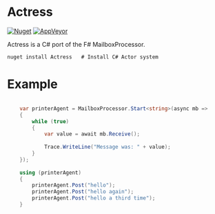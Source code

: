 # Actress

 [![Nuget](https://img.shields.io/nuget/v/Actress.svg)](https://www.nuget.org/packages/Actress/) [![AppVeyor](https://ci.appveyor.com/api/projects/status/github/kthompson/Actress?svg=true)](https://ci.appveyor.com/api/projects/status/github/kthompson/Actress?svg=true)

Actress is a C# port of the F# MailboxProcessor.

	nuget install Actress   # Install C# Actor system


# Example

```csharp

    var printerAgent = MailboxProcessor.Start<string>(async mb =>
    {
        while (true)
        {
            var value = await mb.Receive();
            
            Trace.WriteLine("Message was: " + value);
        }
    });
  
    using (printerAgent)
    {
        printerAgent.Post("hello");
        printerAgent.Post("hello again");
        printerAgent.Post("hello a third time");
    }
```

